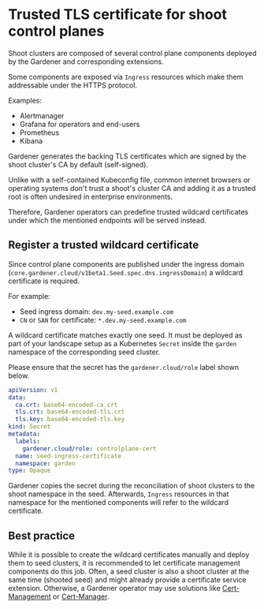 # Trusted TLS certificate for shoot control planes
Shoot clusters are composed of several control plane components deployed by the Gardener and corresponding extensions.

Some components are exposed via `Ingress` resources which make them addressable under the HTTPS protocol.

Examples:
- Alertmanager
- Grafana for operators and end-users
- Prometheus
- Kibana

Gardener generates the backing TLS certificates which are signed by the shoot cluster's CA by default (self-signed).

Unlike with a self-contained Kubeconfig file, common internet browsers or operating systems don't trust a shoot's cluster CA and adding it as a trusted root is often undesired in enterprise environments.

Therefore, Gardener operators can predefine trusted wildcard certificates under which the mentioned endpoints will be served instead.

## Register a trusted wildcard certificate
Since control plane components are published under the ingress domain (`core.gardener.cloud/v1beta1.Seed.spec.dns.ingressDomain`) a wildcard certificate is required.

For example:
- Seed ingress domain: `dev.my-seed.example.com`
- `CN` or `SAN` for certificate: `*.dev.my-seed.example.com`

A wildcard certificate matches exactly one seed. It must be deployed as part of your landscape setup as a Kubernetes `Secret` inside the `garden` namespace of the corresponding seed cluster.

Please ensure that the secret has the `gardener.cloud/role` label shown below.

```yaml
apiVersion: v1
data:
  ca.crt: base64-encoded-ca.crt
  tls.crt: base64-encoded-tls.crt
  tls.key: base64-encoded-tls.key
kind: Secret
metadata:
  labels:
    gardener.cloud/role: controlplane-cert
  name: seed-ingress-certificate
  namespace: garden
type: Opaque
```

Gardener copies the secret during the reconciliation of shoot clusters to the shoot namespace in the seed. Afterwards, `Ingress` resources in that namespace for the mentioned components will refer to the wildcard certificate.

## Best practice
While it is possible to create the wildcard certificates manually and deploy them to seed clusters, it is recommended to let certificate management components do this job. Often, a seed cluster is also a shoot cluster at the same time (shooted seed) and might already provide a certificate service extension.
Otherwise, a Gardener operator may use solutions like [Cert-Management](https://github.com/gardener/cert-management) or [Cert-Manager](https://github.com/jetstack/cert-manager).